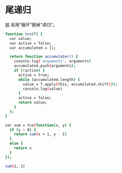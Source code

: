 # 尾递归

[转](https://es6.ruanyifeng.com/#docs/function#%E5%B0%BE%E8%B0%83%E7%94%A8%E4%BC%98%E5%8C%96)
采用“循环”换掉“递归”。
``` bash
function tco(f) {
  var value;
  var active = false;
  var accumulated = [];

  return function accumulator() {
    console.log('arguments', arguments)
    accumulated.push(arguments);
    if (!active) {
      active = true;
      while (accumulated.length) {
        value = f.apply(this, accumulated.shift());
        console.log(value)
      }
      active = false;
      return value;
    }
  };
}

var sum = tco(function(x, y) {
  if (y > 0) {
    return sum(x + 1, y - 1)
  }
  else {
    return x
  }
});

sum(1, 1)
```
